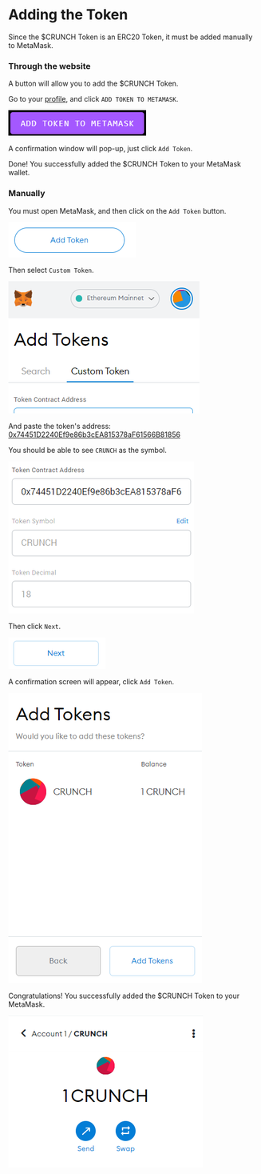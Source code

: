 # Adding the Token

Since the $CRUNCH Token is an ERC20 Token, it must be added manually to MetaMask.

### Through the website

A button will allow you to add the $CRUNCH Token.

Go to your [profile](https://tournament.datacrunch.com/profile), and click `ADD TOKEN TO METAMASK`.

![](<../.gitbook/assets/image (62).png>)

A confirmation window will pop-up, just click `Add Token`.

Done! You successfully added the $CRUNCH Token to your MetaMask wallet.

### Manually

You must open MetaMask, and then click on the `Add Token` button.

![](<../.gitbook/assets/image (32).png>)

Then select `Custom Token`.

![](<../.gitbook/assets/image (36).png>)

And paste the token's address: [0x74451D2240Ef9e86b3cEA815378aF61566B81856](https://etherscan.io/address/0x74451d2240ef9e86b3cea815378af61566b81856)

You should be able to see `CRUNCH` as the symbol.

![](<../.gitbook/assets/image (28).png>)

Then click `Next`.

![](<../.gitbook/assets/image (26).png>)

A confirmation screen will appear, click `Add Token`.

![](<../.gitbook/assets/image (48).png>)

Congratulations! You successfully added the $CRUNCH Token to your MetaMask.

![](<../.gitbook/assets/image (65).png>)
